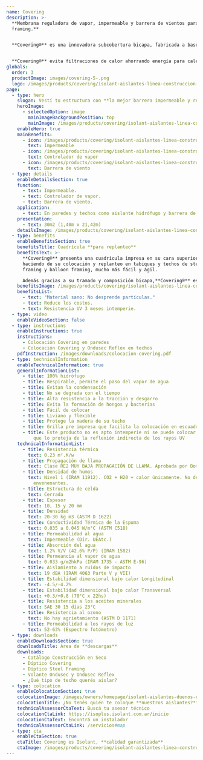 ```yaml
---
name: Covering
description: >-
  **Membrana reguladora de vapor, impermeable y barrera de vientos para steel
  framing.**


  **Covering®** es una innovadora subcobertura bicapa, fabricada a base de materiales altamente resistentes que lo hacen ideal para proteger sus paredes de filtraciones y humedad. En este tipo de sistemas, Covering® funciona como una excelente barrera hidrófuga y barrera de viento.


  **Covering®** evita filtraciones de calor ahorrando energía para calefaccionar y/o refrigerar su casa.
globals:
  order: 3
  productImage: images/covering-5-.png
  logo: /images/products/covering/isolant-aislantes-linea-construccion-en-seco-covering-logo.jpg
page:
  - type: hero
    slogan: Vestí tu estructura con **la mejor barrera impermeable y respirable**
    heroImage:
      - selectedOption: image
        mainImageBackgroundPosition: top
        mainImage: /images/products/covering/isolant-aislantes-linea-construccion-en-seco-covering-imagen.jpg
    enableHero: true
    mainBenefits:
      - icon: /images/products/covering/isolant-aislantes-linea-construccion-en-seco-covering-beneficio-1.svg
        text: Impermeable
      - icon: /images/products/covering/isolant-aislantes-linea-construccion-en-seco-covering-beneficio-2.svg
        text: Controlador de vapor
      - icon: /images/products/covering/isolant-aislantes-linea-construccion-en-seco-covering-beneficio-3.svg
        text: Barrera de viento
  - type: details
    enableDetailsSection: true
    function:
      - text: Impermeable.
      - text: Controlador de vapor.
      - text: Barrera de viento.
    application:
      - text: En paredes y techos como aislante hidrófugo y barrera de viento.
    presentation:
      - text: 30m2 (1,40m x 21,42m)
    detailsImage: /images/products/covering/isolant-aislantes-linea-construccion-en-seco-covering-imagen-detalle.jpg
  - type: benefits
    enableBenefitsSection: true
    benefitsTitle: Cuadrícula **para replanteo**
    benefitsText: >-
      **Covering®** presenta una cuadrícula impresa en su cara superior,
      haciendo de su colocación y replanteo en tabiques y techos de steel
      framing y balloon framing, mucho más fácil y ágil.

      Además gracias a su tramado y composición bicapa,**Covering®** es un material con alta resistencia al rasgado, provocado por vientos de altas velocidades y manipuleos en obra.
    benefitsImage: /images/products/covering/isolant-aislantes-linea-construccion-en-seco-covering-beneficio-exclusivo.jpg
    benefitsList:
      - text: "Material sano: No desprende partículas."
      - text: Reduce los costos.
      - text: Resistencia UV 3 meses intemperie.
  - type: video
    enableVideoSection: false
  - type: instructions
    enableInstructions: true
    instructions:
      - Colocación Covering en paredes
      - Colocación Covering y Ondusec Reflex en techos
    pdfInstruction: /images/downloads/colocacion-covering.pdf
  - type: technicalInformation
    enableTechnicalInformation: true
    generalInformationList:
      - title: 100% hidrófugo
      - title: Respirable, permite el paso del vapor de agua
      - title: Evitan la condensación
      - title: No se degrada con el tiempo
      - title: Alta resistencia a la tracción y desgarro
      - title: Evita la formación de hongos y bacterias
      - title: Fácil de colocar
      - title: Liviano y flexible
      - title: Protege la madera de su techo
      - title: Grilla pre impresa que facilita la colocación en escuadra
      - title: Este producto no es apto intemperie ni se puede colocar sin un cielorraso
          que lo proteja de la reflexión indirecta de los rayos UV
    technicalInformationList:
      - title: Resistencia térmica
        text: 0.23 m².K/w
      - title: Propagación de llama
        text: Clase RE2 MUY BAJA PROPAGACIÓN DE LLAMA. Aprobada por Bomberos Argentina.
      - title: Densidad de humos
        text: Nivel 1 (IRAM 11912). CO2 + H20 + calor únicamente. No desprende gases
          envenenantes.
      - title: Estructura de celda
        text: Cerrada
      - title: Espesor
        text: 10, 15 y 20 mm
      - title: Densidad
        text: 20-30 kg m3 (ASTM D 1622)
      - title: Conductividad Térmica de la Espuma
        text: 0.035 a 0.045 W/m°C (ASTM C518)
      - title: Permeabilidad al agua
        text: Impermeable (Dir. UEAtc.)
      - title: Absorción del agua
        text: 1.2% V/V (42.6% P/P) (IRAM 1582)
      - title: Permeancia al vapor de agua
        text: 0.033 g/m2hkPa (IRAM 1735 - ASTM E-96)
      - title: Aislamiento a ruidos de impacto
        text: 19 dBA (IRAM 4063 Parte V y VII)
      - title: Estabilidad dimensional bajo calor Longitudinal
        text: -4.5/-4.2%
      - title: Estabilidad dimensional bajo calor Transversal
        text: +0.3/+0.8 (70°C x 22hs)
      - title: Resistencia a los aceites minerales
        text: SAE 30 15 días 23°C
      - title: Resistencia al ozono
        text: No hay agrietamiento (ASTM D 1171)
      - title: Permeabilidad a los rayos de luz
        text: 52-63% (Espectro fotómetro)
  - type: downloads
    enableDownloadsSection: true
    downloadsTitle: Área de **descargas**
    downloads:
      - Catálogo Construcción en Seco
      - Díptico Covering
      - Díptico Steel Framing
      - Volante Ondusec y Ondusec Reflex
      - ¿Qué tipo de techo querés aislar?
  - type: colocation
    enableColocationSection: true
    colocationImage: /images/owners/homepage/isolant-aislantes-duenos-e-inquilinos-isoplus-colocation.jpg
    colocationTitle: ¿No tenés quién te coloque **nuestros aislantes?**
    technicalAssessorCtaText: Buscá tu asesor técnico
    colocationCtaLink: https://isoplus.isolant.com.ar/inicio
    colocationCtaText: Encontrá un instalador
    technicalAssessorCtaLink: /servicios#map
  - type: cta
    enableCtaSection: true
    ctaTitle: Covering es Isolant, **calidad garantizada**
    ctaImage: /images/products/covering/isolant-aislantes-linea-construccion-en-seco-covering-cta.jpg
---
```

